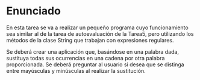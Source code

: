 # Enunciado
>
En esta tarea se va a realizar un pequeño programa cuyo funcionamiento sea similar al de la tarea de autoevaluación de la Tarea5, pero utilizando los métodos de la clase String que trabajan con expresiones regulares.
>
Se deberá crear una aplicación que, basándose en una palabra dada, sustituya todas sus ocurrencias en una cadena por otra palabra proporcionada. Se deberá preguntar al usuario si desea que se distinga entre mayúsculas y minúsculas al realizar la sustitución.